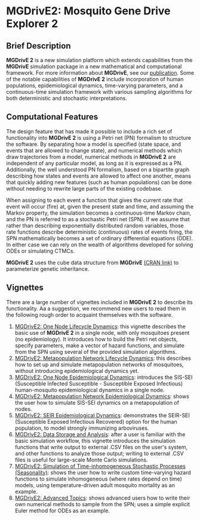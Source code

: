 # **MGDrivE2**: Mosquito Gene Drive Explorer 2

## Brief Description

**MGDrivE 2** is a new simulation platform which extends capabilities from the **MGDrivE** simulation package in a new mathematical and computational framework. For more information about **MGDrivE**, see our [publication](https://doi.org/10.1111/2041-210X.13318). Some of the notable capabilities of **MGDrivE 2** include incorporation of human populations, epidemiological dynamics, time-varying parameters, and a continuous-time simulation framework with various sampling algorithms for both deterministic and stochastic interpretations.

## Computational Features

The design feature that has made it possible to include a rich set of functionality into **MGDrivE 2** is using a Petri net (PN) formalism to structure the software. By separating how a model is specified (state space, and events that are allowed to change state), and numerical methods which draw trajectories from a model, numerical methods in **MGDrivE 2** are independent of any particular model, as long as it is expressed as a PN. Additionally, the well understood PN formalism, based on a bipartite graph describing how states and events are allowed to affect one another, means that quickly adding new features (such as human populations) can be done without needing to rewrite large parts of the existing codebase.

When assigning to each event a function that gives the current rate that event will occur (fire) at, given the present state and time, and assuming the Markov property, the simulation becomes a continuous-time Markov chain, and the PN is referred to as a stochastic Petri net (SPN). If we assume that rather than describing exponentially distributed random variables, those rate functions describe deterministic (continuous) rates of events firing, the SPN mathematically becomes a set of ordinary differential equations (ODE). In either case we can rely on the wealth of algorithms developed for solving ODEs or simulating CTMCs.

**MGDrivE 2** uses the cube data structure from **MGDrivE** [(CRAN link)](https://CRAN.R-project.org/package=MGDrivE) to parameterize genetic inheritance.

## Vignettes

There are a large number of vignettes included in **MGDrivE 2** to describe its functionality. Aa a suggestion, we recommend new users to read them in the following rough order to acquaint themselves with the software.

  1. <a href="https://marshalllab.github.io/MGDrivE/docs_v2/articles/lifecycle-node.html">MGDrivE2: One Node Lifecycle Dynamics</a>: this vignette describes the basic use of **MGDrivE 2** in a single node, with only mosquitoes present (no epidemiology). It introduces how to build the Petri net objects, specify parameters, make a vector of hazard functions, and simulate from the SPN using several of the provided simulation algorithms.
  2. <a href="https://marshalllab.github.io/MGDrivE/docs_v2/articles/lifecycle-network.html">MGDrivE2: Metapopulation Network Lifecycle Dynamics</a>: this describes how to set up and simulate metapopulation networks of mosquitoes, without introducing epidemiological dynamics yet.
  3. <a href="https://marshalllab.github.io/MGDrivE/docs_v2/articles/epi-node.html">MGDrivE2: One Node Epidemiological Dynamics</a>: introduces the SIS-SEI (Susceptible Infected Susceptible - Susceptible Exposed Infectious) human-mosquito epidemiological dynamics in a single node.
  4. <a href="https://marshalllab.github.io/MGDrivE/docs_v2/articles/epi-network.html">MGDrivE2: Metapopulation Network Epidemiological Dynamics</a>: shows the user how to simulate SIS-SEI dynamics on a metapopulation of nodes.
  5. <a href="https://marshalllab.github.io/MGDrivE/docs_v2/articles/epi-SEIR.html">MGDrivE2: SEIR Epidemiological Dynamics</a>: demonstrates the SEIR-SEI (Susceptible Exposed Infectious Recovered) option for the human population, to model strongly immunizing arboviruses.
  6. <a href="https://marshalllab.github.io/MGDrivE/docs_v2/articles/output_storage.html">MGDrivE2: Data Storage and Analysis</a>: after a user is familiar with the basic simulation workflow, this vignette introduces the simulation functions that write output to external .CSV files on the user's system, and other functions to analyze those output; writing to external .CSV files is useful for large-scale Monte Carlo simulations.
  7. <a href="https://marshalllab.github.io/MGDrivE/docs_v2/articles/inhomogeneous.html">MGDrivE2: Simulation of Time-inhomogeneous Stochastic Processes (Seasonality)</a>: shows the user how to write custom time-varying hazard functions to simulate inhomogeneous (where rates depend on time) models, using temperature-driven adult mosquito mortality as an example.
  8. <a href="https://marshalllab.github.io/MGDrivE/docs_v2/articles/advanced_topics.html">MGDrivE2: Advanced Topics</a>: shows advanced users how to write their own numerical methods to sample from the SPN; uses a simple explicit Euler method for ODEs as an example.
